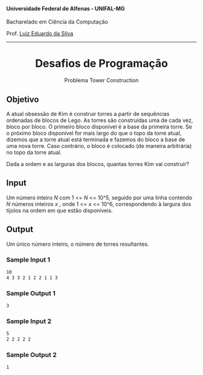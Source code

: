 #### Universidade Federal de Alfenas - UNIFAL-MG
Bacharelado em Ciência da Computação

Prof. [Luiz Eduardo da Silva](https://github.com/luizedsilva)

<hr>
<div align="center">
<h1>Desafios de Programação</h1>
    <p>Problema Tower Construction</p>
</div>

## Objetivo

A atual obsessão de Kim é construir torres a partir de sequências ordenadas de blocos de Lego. 
As torres são construídas uma de cada vez, bloco por bloco. O primeiro bloco disponível é a base da primeira torre. 
Se o próximo bloco disponível for mais largo do que o topo da torre atual, dizemos que a torre atual está terminada e fazemos do bloco a base de uma nova torre. 
Caso contrário, o bloco é colocado (de maneira arbitrária) no topo da torre atual.

Dada a ordem e as larguras dos blocos, quantas torres Kim vai construir?

## Input

Um número inteiro <i>N</i> com 1 <= <i>N</i> <= 10^5, seguido por uma linha contendo <i>N</i> números inteiros <i>x</i> , onde 1 <= <i>x</i> <= 10^6, correspondendo à largura dos tijolos na ordem em que estão disponíveis.

## Output

Um único número inteiro, o número de torres resultantes.

### Sample Input 1
```bash
10
4 3 3 2 1 2 2 1 1 3

```

### Sample Output 1
```bash
3
```

### Sample Input 2
```bash
5
2 2 2 2 2

```

### Sample Output 2
```bash
1
```
